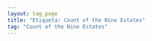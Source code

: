 ```yaml
---
layout: tag_page
title: "Etiqueta: Count of the Nine Estates"
tag: "Count of the Nine Estates"
---
```

